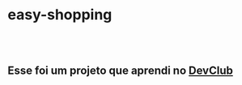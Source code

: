 <h1> easy-shopping</h1>
<br>
<br>
<h2>Esse foi um projeto que aprendi no <a href="https://rodolfomori.br/devclub"> DevClub</a></h2>
<img rsc="https://github.com/maiarafrancine186/easy-shopping/blob/master/deskstop.png?raw=true"/>
